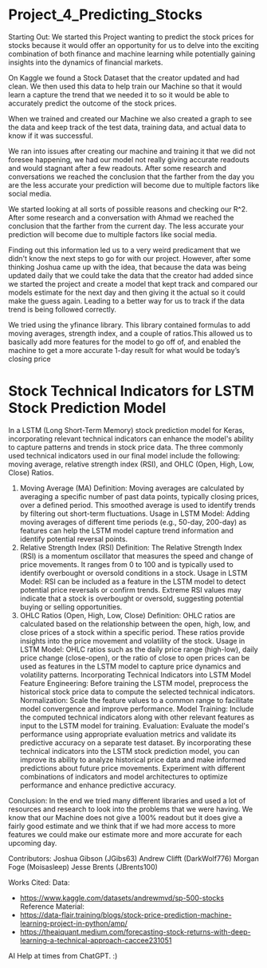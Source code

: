 # Project_4_Predicting_Stocks

Starting Out:
We started this Project wanting to predict the stock prices for stocks because it would offer an opportunity for us to delve into the exciting combination of  both finance and machine learning while potentially gaining insights into the dynamics of financial markets.

On Kaggle we found a Stock Dataset that the creator updated and had clean. We then used this data to help train our Machine so that it would learn a capture the trend that we needed it to so it would be able to accurately predict the outcome of the stock prices.

When we trained and created our Machine we also created a graph to see the data and keep track of the test data, training data, and actual data to know if it was successful.

We ran into issues after creating our machine and training it that we did not foresee happening, we had our model not really giving accurate readouts and would stagnant after a few readouts. After some research and conversations we reached the conclusion that the farther from the day you are the less accurate your prediction will become due to multiple factors like social media.

We started looking at all sorts of possible reasons and checking our R^2. After some research and a conversation with Ahmad we reached the conclusion that the farther from the current day. The less accurate your prediction will become due to multiple factors like social media.

Finding out this information led us to a very weird predicament that we didn't know the next steps to go for with our project. However, after some thinking Joshua came up with the idea, that because the data was being updated daily that we could take the data that the creator had added since we started the project and create a model that kept track and compared our models estimate for the next day and then giving it the actual so it could make the guess again. Leading to a better way for us to track if the data trend is being followed correctly.

We tried using the yfinance library. This library contained formulas to add moving averages, strength index, and a couple of ratios.This allowed us to basically add more features for the model to go off of, and enabled the machine to get a more accurate 1-day result for what would be today’s closing price

# Stock Technical Indicators for LSTM Stock Prediction Model
In a LSTM (Long Short-Term Memory) stock prediction model for Keras, incorporating relevant technical indicators can enhance the model's ability to capture patterns and trends in stock price data. The three commonly used technical indicators used in our final model include the following: moving average, relative strength index (RSI), and OHLC (Open, High, Low, Close) Ratios.

1. Moving Average (MA)
Definition: Moving averages are calculated by averaging a specific number of past data points, typically closing prices, over a defined period. This smoothed average is used to identify trends by filtering out short-term fluctuations.
Usage in LSTM Model: Adding moving averages of different time periods (e.g., 50-day, 200-day) as features can help the LSTM model capture trend information and identify potential reversal points.
2. Relative Strength Index (RSI)
Definition: The Relative Strength Index (RSI) is a momentum oscillator that measures the speed and change of price movements. It ranges from 0 to 100 and is typically used to identify overbought or oversold conditions in a stock.
Usage in LSTM Model: RSI can be included as a feature in the LSTM model to detect potential price reversals or confirm trends. Extreme RSI values may indicate that a stock is overbought or oversold, suggesting potential buying or selling opportunities.
3. OHLC Ratios (Open, High, Low, Close)
Definition: OHLC ratios are calculated based on the relationship between the open, high, low, and close prices of a stock within a specific period. These ratios provide insights into the price movement and volatility of the stock.
Usage in LSTM Model: OHLC ratios such as the daily price range (high-low), daily price change (close-open), or the ratio of close to open prices can be used as features in the LSTM model to capture price dynamics and volatility patterns.
Incorporating Technical Indicators into LSTM Model
Feature Engineering: Before training the LSTM model, preprocess the historical stock price data to compute the selected technical indicators.
Normalization: Scale the feature values to a common range to facilitate model convergence and improve performance.
Model Training: Include the computed technical indicators along with other relevant features as input to the LSTM model for training.
Evaluation: Evaluate the model's performance using appropriate evaluation metrics and validate its predictive accuracy on a separate test dataset.
By incorporating these technical indicators into the LSTM stock prediction model, you can improve its ability to analyze historical price data and make informed predictions about future price movements. Experiment with different combinations of indicators and model architectures to optimize performance and enhance predictive accuracy.







Conclusion:
In the end we tried many different libraries and used a lot of resources and research to look into the problems that we were having. We know that our Machine does not give a 100% readout but it does give a fairly good estimate and we think that if we had more access to more features we could make our estimate more and more accurate for each upcoming day.

Contributors: 
Joshua Gibson (JGibs63)
Andrew Clifft (DarkWolf776)
Morgan Foge (Moisasleep)
Jesse Brents (JBrents100)

Works Cited:
Data: 
- https://www.kaggle.com/datasets/andrewmvd/sp-500-stocks
Reference Material:
- https://data-flair.training/blogs/stock-price-prediction-machine-learning-project-in-python/amp/
- https://theaiquant.medium.com/forecasting-stock-returns-with-deep-learning-a-technical-approach-caccee231051
  
AI Help at times from ChatGPT. :)
